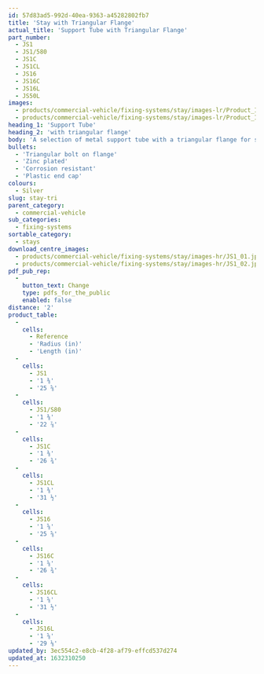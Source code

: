 ```yaml
---
id: 57d83ad5-992d-40ea-9363-a45282802fb7
title: 'Stay with Triangular Flange'
actual_title: 'Support Tube with Triangular Flange'
part_number:
  - JS1
  - JS1/580
  - JS1C
  - JS1CL
  - JS16
  - JS16C
  - JS16L
  - JS50L
images:
  - products/commercial-vehicle/fixing-systems/stay/images-lr/Product_Image_776x776_(518x518_focus_area)-JS1_01.jpg
  - products/commercial-vehicle/fixing-systems/stay/images-lr/Product_Image_776x776_(518x518_focus_area)-JS1_02.jpg
heading_1: 'Support Tube'
heading_2: 'with triangular flange'
body: 'A selection of metal support tube with a triangular flange for securing your Jonesco fender to vehicles.'
bullets:
  - 'Triangular bolt on flange'
  - 'Zinc plated'
  - 'Corrosion resistant'
  - 'Plastic end cap'
colours:
  - Silver
slug: stay-tri
parent_category:
  - commercial-vehicle
sub_categories:
  - fixing-systems
sortable_category:
  - stays
download_centre_images:
  - products/commercial-vehicle/fixing-systems/stay/images-hr/JS1_01.jpg
  - products/commercial-vehicle/fixing-systems/stay/images-hr/JS1_02.jpg
pdf_pub_rep:
  -
    button_text: Change
    type: pdfs_for_the_public
    enabled: false
distance: '2'
product_table:
  -
    cells:
      - Reference
      - 'Radius (in)'
      - 'Length (in)'
  -
    cells:
      - JS1
      - '1 ⅜'
      - '25 ⅝'
  -
    cells:
      - JS1/S80
      - '1 ⅜'
      - '22 ⅞'
  -
    cells:
      - JS1C
      - '1 ⅜'
      - '26 ¾'
  -
    cells:
      - JS1CL
      - '1 ⅜'
      - '31 ½'
  -
    cells:
      - JS16
      - '1 ⅝'
      - '25 ⅝'
  -
    cells:
      - JS16C
      - '1 ⅝'
      - '26 ¾'
  -
    cells:
      - JS16CL
      - '1 ⅝'
      - '31 ½'
  -
    cells:
      - JS16L
      - '1 ⅝'
      - '29 ⅛'
updated_by: 3ec554c2-e8cb-4f28-af79-effcd537d274
updated_at: 1632310250
---
```

